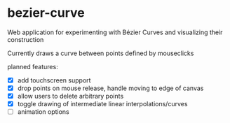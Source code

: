 # bezier-curve
Web application for experimenting with Bézier Curves and visualizing their construction

Currently draws a curve between points defined by mouseclicks

planned features:
- [x] add touchscreen support
- [x] drop points on mouse release, handle moving to edge of canvas
- [x] allow users to delete arbitrary points 
- [x] toggle drawing of intermediate linear interpolations/curves
- [ ] animation options

